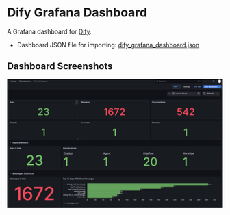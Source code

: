 # Dify Grafana Dashboard

A Grafana dashboard for [Dify](https://github.com/langgenius/dify).

- Dashboard JSON file for importing: [dify_grafana_dashboard.json](./dify_grafana_dashboard.json)

## Dashboard Screenshots

![](doc/assets/img.png)

